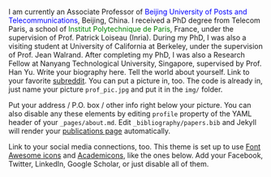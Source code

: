 
I am currently an Associate Professor of <span style="color:blue">Beijing University of Posts and Telecommunications</span>, Beijing, China. I received a PhD degree from Telecom Paris, a school of <span style="color:green">Institut Polytechnique de Paris</span>, France, under the supervision of Prof. Patrick Loiseau (Inria). During my PhD, I was also a visiting student at University of California at Berkeley, under the supervision of Prof. Jean Walrand. After completing my PhD, I was also a Research Fellow at Nanyang Technological University, Singapore, supervised by Prof. Han Yu. Write your biography here. Tell the world about yourself. Link to your favorite [subreddit](http://reddit.com). You can put a picture in, too. The code is already in, just name your picture `prof_pic.jpg` and put it in the `img/` folder.

Put your address / P.O. box / other info right below your picture. You can also disable any these elements by editing `profile` property of the YAML header of your `_pages/about.md`. Edit `_bibliography/papers.bib` and Jekyll will render your [publications page](/al-folio/publications/) automatically.

Link to your social media connections, too. This theme is set up to use [Font Awesome icons](https://fontawesome.com/) and [Academicons](https://jpswalsh.github.io/academicons/), like the ones below. Add your Facebook, Twitter, LinkedIn, Google Scholar, or just disable all of them.

